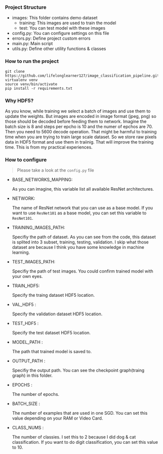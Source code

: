 ### Project Structure
- images: This folder contains demo dataset
    - training: This images are used to train the model
    - test: You can test model with these images
- config.py: You can configure settings on this file
- errors.py: Define project custom errors
- main.py: Main script
- utils.py: Define other utility functions & classes

### How to run the project
```
git clone https://github.com/lifelonglearner127/image_classification_pipeline.git
virtualenv venv
source venv/bin/activate
pip install -r requirements.txt
```

### Why HDF5?
As you know, while training we select a batch of images and use them to update the weights.
But images are encoded in image format (jpeg, png) so those should be decoded before feeding them to network.
Imagine the batch size is 8 and steps per epcho is 10 and the numer of epchos are 70.
Then you need to 5600 decode operation. That might be harmful to training time when you are trying to train large scale dataset.
So we store raw pixels data in HDF5 format and use them in traiinig. That will improve the training time. This is from my practical experiences.


### How to configure
> Please take a look at the `config.py` file
- BASE_NETWORKS_MAPPING:

    As you can imagine, this variable list all available ResNet architectures.

- NETWORK:

    The name of ResNet network that you can use as a base model. If you want to use `ResNet101` as a base model, you can set this variable to `ResNet101`.

- TRAINING_IMAGES_PATH:

    Specifiy the path of dataset. As you can see from the code, this dataset is splited into 3 subset, training, testing, validation. I skip what those dataset are because I think you have some knowledge in machine learning.

- TEST_IMAGES_PATH:

    Specifiy the path of test images. You could confirm trained model with your own eyes.

- TRAIN_HDF5:

    Specify the traing dataset HDF5 location. 

- VAL_HDF5  :

    Specify the validation dataset HDF5 location. 

- TEST_HDF5 :

    Specify the test dataset HDF5 location. 

- MODEL_PATH :

    The path that trained model is saved to.

- OUTPUT_PATH :

    Specifiy the output path. You can see the checkpoint graph(traing graph) in this folder.

- EPOCHS :

    The number of epochs.

- BATCH_SIZE :

    The number of examples that are used in one SGD. You can set this value depending on your RAM or Video Card.

- CLASS_NUMS :

    The number of classies. I set this to 2 because I did dog & cat classification.
    If you want to do digit classification, you can set this value to 10.
